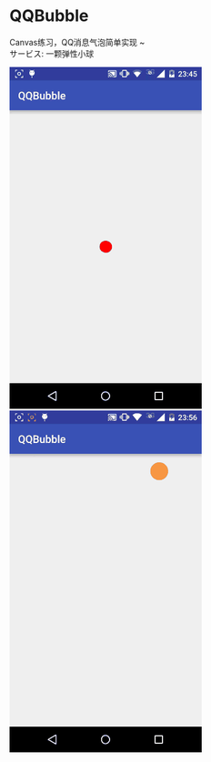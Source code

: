 # QQBubble
Canvas练习，QQ消息气泡简单实现 ~  
サービス: 一颗弹性小球

![](https://github.com/ShaunRain/QQBubble/raw/master/Record/QQBubble.gif)   
![](https://github.com/ShaunRain/QQBubble/raw/master/Record/MagicBubble.gif) 